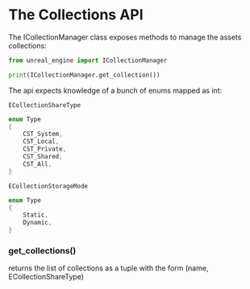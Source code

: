 # The Collections API

The ICollectionManager class exposes methods to manage the assets collections:

```python
from unreal_engine import ICollectionManager

print(ICollectionManager.get_collection())
```

The api expects knowledge of a bunch of enums mapped as int:

`ECollectionShareType`

```c
enum Type
{
    CST_System,
    CST_Local,
    CST_Private,
    CST_Shared,
    CST_All,
}
```

`ECollectionStorageMode`

```c
enum Type
{
    Static,
    Dynamic,
}
```



### get_collections()

returns the list of collections as a tuple with the form (name, ECollectionShareType)
